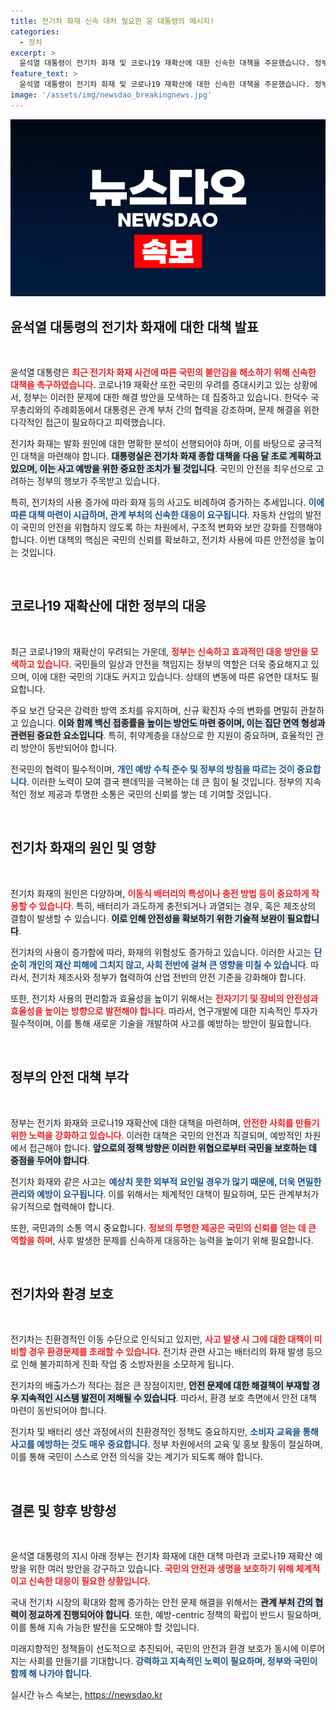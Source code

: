 ```yaml
---
title: 전기차 화재 신속 대처 필요한 윤 대통령의 메시지!
categories:
  - 정치
excerpt: >
  윤석열 대통령이 전기차 화재 및 코로나19 재확산에 대한 신속한 대책을 주문했습니다. 정부는 전기차 화재 문제 해결을 위한 종합 대책을 다음 달 초 발표할 예정입니다. 과연 어떤 변화가 올까요?
feature_text: >
  윤석열 대통령이 전기차 화재 및 코로나19 재확산에 대한 신속한 대책을 주문했습니다. 정부는 전기차 화재 문제 해결을 위한 종합 대책을 다음 달 초 발표할 예정입니다. 과연 어떤 변화가 올까요?
image: '/assets/img/newsdao_breakingnews.jpg'
---
```


<p><img src="/assets/img/newsdao_breakingnews.jpg" alt="koreaapp 속보" /></p>

<h2 data-ke-size="size26">윤석열 대통령의 전기차 화재에 대한 대책 발표</h2>

<p data-ke-size="size16">&nbsp;</p>

<p>윤석열 대통령은 <b><span style="color: #ee2323;">최근 전기차 화재 사건에 따른 국민의 불안감을 해소하기 위해 신속한 대책을 촉구하였습니다</span></b>. 코로나19 재확산 또한 국민의 우려를 증대시키고 있는 상황에서, 정부는 이러한 문제에 대한 해결 방안을 모색하는 데 집중하고 있습니다. 한덕수 국무총리와의 주례회동에서 대통령은 관계 부처 간의 협력을 강조하며, 문제 해결을 위한 다각적인 접근이 필요하다고 피력했습니다. </p>

<p>전기차 화재는 발화 원인에 대한 명확한 분석이 선행되어야 하며, 이를 바탕으로 궁극적인 대책을 마련해야 합니다. <b><span style="background-color: #21538527;">대통령실은 전기차 화재 종합 대책을 다음 달 초로 계획하고 있으며, 이는 사고 예방을 위한 중요한 조치가 될 것입니다</span></b>. 국민의 안전을 최우선으로 고려하는 정부의 행보가 주목받고 있습니다. </p>

<p>특히, 전기차의 사용 증가에 따라 화재 등의 사고도 비례하여 증가하는 추세입니다. <b><span style="color: #1a5490;">이에 따른 대책 마련이 시급하며, 관계 부처의 신속한 대응이 요구됩니다</span></b>. 자동차 산업의 발전이 국민의 안전을 위협하지 않도록 하는 차원에서, 구조적 변화와 보안 강화를 진행해야 합니다. 이번 대책의 핵심은 국민의 신뢰를 확보하고, 전기차 사용에 따른 안전성을 높이는 것입니다.</p>

<p data-ke-size="size16">&nbsp;</p>

<h2 data-ke-size="size26">코로나19 재확산에 대한 정부의 대응</h2>

<p data-ke-size="size16">&nbsp;</p>

<p>최근 코로나19의 재확산이 우려되는 가운데, <b><span style="color: #ee2323;">정부는 신속하고 효과적인 대응 방안을 모색하고 있습니다</span></b>. 국민들의 일상과 안전을 책임지는 정부의 역할은 더욱 중요해지고 있으며, 이에 대한 국민의 기대도 커지고 있습니다. 상태의 변동에 따른 유연한 대처도 필요합니다. </p>

<p>주요 보건 당국은 강력한 방역 조치를 유지하며, 신규 확진자 수의 변화를 면밀히 관찰하고 있습니다. <b><span style="background-color: #21538527;">이와 함께 백신 접종률을 높이는 방안도 마련 중이며, 이는 집단 면역 형성과 관련된 중요한 요소입니다</span></b>. 특히, 취약계층을 대상으로 한 지원이 중요하며, 효율적인 관리 방안이 동반되어야 합니다.</p>

<p>전국민의 협력이 필수적이며, <b><span style="color: #1a5490;">개인 예방 수칙 준수 및 정부의 방침을 따르는 것이 중요합니다</span></b>. 이러한 노력이 모여 결국 팬데믹을 극복하는 데 큰 힘이 될 것입니다. 정부의 지속적인 정보 제공과 투명한 소통은 국민의 신뢰를 쌓는 데 기여할 것입니다.</p>

<p data-ke-size="size16">&nbsp;</p>

<h2 data-ke-size="size26">전기차 화재의 원인 및 영향</h2>

<p data-ke-size="size16">&nbsp;</p>

<p>전기차 화재의 원인은 다양하며, <b><span style="color: #ee2323;">이동식 배터리의 특성이나 충전 방법 등이 중요하게 작용할 수 있습니다</span></b>. 특히, 배터리가 과도하게 충전되거나 과열되는 경우, 혹은 제조상의 결함이 발생할 수 있습니다. <b><span style="background-color: #21538527;">이로 인해 안전성을 확보하기 위한 기술적 보완이 필요합니다</span></b>.</p>

<p>전기차의 사용이 증가함에 따라, 화재의 위험성도 증가하고 있습니다. 이러한 사고는 <b><span style="color: #1a5490;">단순히 개인의 재산 피해에 그치지 않고, 사회 전반에 걸쳐 큰 영향을 미칠 수 있습니다</span></b>. 따라서, 전기차 제조사와 정부가 협력하여 산업 전반의 안전 기준을 강화해야 합니다.</p>

<p>또한, 전기차 사용의 편리함과 효율성을 높이기 위해서는 <b><span style="color: #ee2323;">전자기기 및 장비의 안전성과 효율성을 높이는 방향으로 발전해야 합니다</span></b>. 따라서, 연구개발에 대한 지속적인 투자가 필수적이며, 이를 통해 새로운 기술을 개발하여 사고를 예방하는 방안이 필요합니다.</p>

<p data-ke-size="size16">&nbsp;</p>

<h2 data-ke-size="size26">정부의 안전 대책 부각</h2>

<p data-ke-size="size16">&nbsp;</p>

<p>정부는 전기차 화재와 코로나19 재확산에 대한 대책을 마련하며, <b><span style="color: #ee2323;">안전한 사회를 만들기 위한 노력을 강화하고 있습니다</span></b>. 이러한 대책은 국민의 안전과 직결되며, 예방적인 차원에서 접근해야 합니다. <b><span style="background-color: #21538527;">앞으로의 정책 방향은 이러한 위협으로부터 국민을 보호하는 데 중점을 두어야 합니다</span></b>.</p>

<p>전기차 화재와 같은 사고는 <b><span style="color: #1a5490;">예상치 못한 외부적 요인일 경우가 많기 때문에, 더욱 면밀한 관리와 예방이 요구됩니다</span></b>. 이를 위해서는 체계적인 대책이 필요하며, 모든 관계부처가 유기적으로 협력해야 합니다. </p>

<p>또한, 국민과의 소통 역시 중요합니다. <b><span style="color: #ee2323;">정보의 투명한 제공은 국민의 신뢰를 얻는 데 큰 역할을 하며</span></b>, 사후 발생한 문제를 신속하게 대응하는 능력을 높이기 위해 필요합니다. </p>

<p data-ke-size="size16">&nbsp;</p>

<h2 data-ke-size="size26">전기차와 환경 보호</h2>

<p data-ke-size="size16">&nbsp;</p>

<p>전기차는 친환경적인 이동 수단으로 인식되고 있지만, <b><span style="color: #ee2323;">사고 발생 시 그에 대한 대책이 미비할 경우 환경문제를 초래할 수 있습니다</span></b>. 전기차 관련 사고는 배터리의 화재 발생 등으로 인해 불가피하게 진화 작업 중 소방자원을 소모하게 됩니다.</p>

<p>전기차의 배출가스가 적다는 점은 큰 장점이지만, <b><span style="background-color: #21538527;">안전 문제에 대한 해결책이 부재할 경우 지속적인 시스템 발전이 저해될 수 있습니다</span></b>. 따라서, 환경 보호 측면에서 안전 대책 마련이 동반되어야 합니다. </p>

<p>전기차 및 배터리 생산 과정에서의 친환경적인 정책도 중요하지만, <b><span style="color: #1a5490;">소비자 교육을 통해 사고를 예방하는 것도 매우 중요합니다</span></b>. 정부 차원에서의 교육 및 홍보 활동이 절실하며, 이를 통해 국민이 스스로 안전 의식을 갖는 계기가 되도록 해야 합니다.</p>

<p data-ke-size="size16">&nbsp;</p>

<h2 data-ke-size="size26">결론 및 향후 방향성</h2>

<p data-ke-size="size16">&nbsp;</p>

<p>윤석열 대통령의 지시 아래 정부는 전기차 화재에 대한 대책 마련과 코로나19 재확산 예방을 위한 여러 방안을 강구하고 있습니다. <b><span style="color: #ee2323;">국민의 안전과 생명을 보호하기 위해 체계적이고 신속한 대응이 필요한 상황입니다</span></b>. </p>

<p>국내 전기차 시장의 확대와 함께 증가하는 안전 문제 해결을 위해서는 <b><span style="background-color: #21538527;">관계 부처 간의 협력이 정교하게 진행되어야 합니다</span></b>. 또한, 예방-centric 정책의 확립이 반드시 필요하며, 이를 통해 지속 가능한 발전을 도모해야 할 것입니다. </p>

<p>미래지향적인 정책들이 선도적으로 추진되어, 국민의 안전과 환경 보호가 동시에 이루어지는 사회를 만들기를 기대합니다. <b><span style="color: #1a5490;">강력하고 지속적인 노력이 필요하며, 정부와 국민이 함께 해 나가야 합니다</span></b>.</p>
실시간 뉴스 속보는, <a href="https://newsdao.kr" rel="dofollow">https://newsdao.kr</a>


